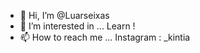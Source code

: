 - 👋 Hi, I’m @Luarseixas
- 👀 I’m interested in ... Learn !
- 📫 How to reach me ... Instagram : _kintia

<!---
Luarseixas/Luarseixas is a ✨ special ✨ repository because its `README.md` (this file) appears on your GitHub profile.
You can click the Preview link to take a look at your changes.
--->
